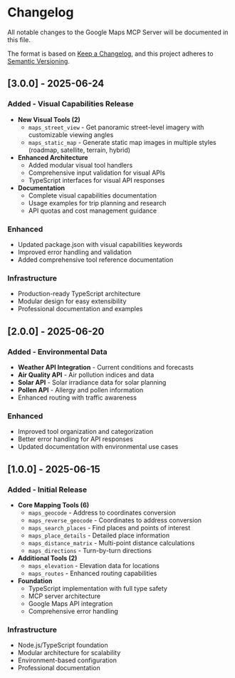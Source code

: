 # Changelog

All notable changes to the Google Maps MCP Server will be documented in this file.

The format is based on [Keep a Changelog](https://keepachangelog.com/en/1.0.0/),
and this project adheres to [Semantic Versioning](https://semver.org/spec/v2.0.0.html).

## [3.0.0] - 2025-06-24

### Added - Visual Capabilities Release
- **New Visual Tools (2)**
  - `maps_street_view` - Get panoramic street-level imagery with customizable viewing angles
  - `maps_static_map` - Generate static map images in multiple styles (roadmap, satellite, terrain, hybrid)
- **Enhanced Architecture**
  - Added modular visual tool handlers
  - Comprehensive input validation for visual APIs
  - TypeScript interfaces for visual API responses
- **Documentation**
  - Complete visual capabilities documentation
  - Usage examples for trip planning and research
  - API quotas and cost management guidance

### Enhanced
- Updated package.json with visual capabilities keywords
- Improved error handling and validation
- Added comprehensive tool reference documentation

### Infrastructure
- Production-ready TypeScript architecture
- Modular design for easy extensibility
- Professional documentation and examples

## [2.0.0] - 2025-06-20

### Added - Environmental Data
- **Weather API Integration** - Current conditions and forecasts
- **Air Quality API** - Air pollution indices and data
- **Solar API** - Solar irradiance data for solar planning
- **Pollen API** - Allergy and pollen information
- Enhanced routing with traffic awareness

### Enhanced
- Improved tool organization and categorization
- Better error handling for API responses
- Updated documentation with environmental use cases

## [1.0.0] - 2025-06-15

### Added - Initial Release
- **Core Mapping Tools (6)**
  - `maps_geocode` - Address to coordinates conversion
  - `maps_reverse_geocode` - Coordinates to address conversion
  - `maps_search_places` - Find places and points of interest
  - `maps_place_details` - Detailed place information
  - `maps_distance_matrix` - Multi-point distance calculations
  - `maps_directions` - Turn-by-turn directions
- **Additional Tools (2)**
  - `maps_elevation` - Elevation data for locations
  - `maps_routes` - Enhanced routing capabilities
- **Foundation**
  - TypeScript implementation with full type safety
  - MCP server architecture
  - Google Maps API integration
  - Comprehensive error handling

### Infrastructure
- Node.js/TypeScript foundation
- Modular architecture for scalability
- Environment-based configuration
- Professional documentation